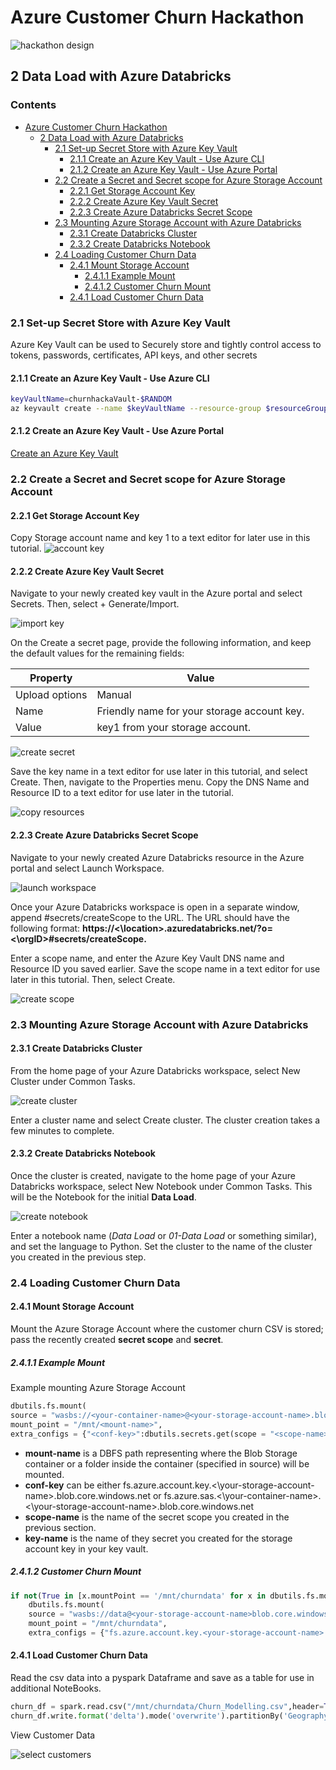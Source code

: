 # Azure Customer Churn Hackathon

![hackathon design](../images/hackathon.jpg)

## 2 Data Load with Azure Databricks

### Contents

- [Azure Customer Churn Hackathon](../)
  - [2 Data Load with Azure Databricks](#2-data-load-with-azure-databricks)
    - [2.1 Set-up Secret Store with Azure Key Vault](#21-set-up-secret-store-with-azure-key-vault)
      - [2.1.1 Create an Azure Key Vault - Use Azure CLI](#211-create-an-azure-key-vault---use-azure-cli)
      - [2.1.2 Create an Azure Key Vault - Use Azure Portal](#212-create-an-azure-key-vault---use-azure-portal)
    - [2.2 Create a Secret and Secret scope for Azure Storage Account](#22-create-a-secret-and-secret-scope-for-azure-storage-account)
      - [2.2.1 Get Storage Account Key](#221-get-storage-account-key)
      - [2.2.2 Create Azure Key Vault Secret](#222-create-azure-key-vault-secret)
      - [2.2.3 Create Azure Databricks Secret Scope](#223-create-azure-databricks-secret-scope)
    - [2.3 Mounting Azure Storage Account with Azure Databricks](#23-mounting-azure-storage-account-with-azure-databricks)
      - [2.3.1 Create Databricks Cluster](#231-create-databricks-cluster)
      - [2.3.2 Create Databricks Notebook](#232-create-databricks-notebook)
    - [2.4 Loading Customer Churn Data](#24-loading-customer-churn-data)
      - [2.4.1 Mount Storage Account](#241-mount-storage-account)
        - [2.4.1.1 Example Mount](#2411-example-mount)
        - [2.4.1.2 Customer Churn Mount](#2412-customer-churn-mount)
      - [2.4.1 Load Customer Churn Data](#241-load-customer-churn-data)
### 2.1 Set-up Secret Store with Azure Key Vault

Azure Key Vault can be used to Securely store and tightly control access to tokens, passwords, certificates, API keys, and other secrets

#### 2.1.1 Create an Azure Key Vault - Use Azure CLI

```bash
keyVaultName=churnhackaVault-$RANDOM
az keyvault create --name $keyVaultName --resource-group $resourceGroupName --location $location
```

#### 2.1.2 Create an Azure Key Vault - Use Azure Portal

[Create an Azure Key Vault](https://docs.microsoft.com/en-us/azure/key-vault/quick-create-portal#create-a-vault)

### 2.2 Create a Secret and Secret scope for Azure Storage Account

#### 2.2.1 Get Storage Account Key

Copy Storage account name and key 1 to a text editor for later use in this tutorial.
![account key](../images/storage-access-keys.png)

#### 2.2.2 Create Azure Key Vault Secret

Navigate to your newly created key vault in the Azure portal and select Secrets. Then, select + Generate/Import.

![import key](../images/generate-import-secrets.png)

On the Create a secret page, provide the following information, and keep the default values for the remaining fields:

|Property|Value|
|---------------|--------------------------------------------|
|Upload options|Manual|
|Name| Friendly name for your storage account key.|
|Value|key1 from your storage account.|

![create secret](../images/create-storage-secret.png)

Save the key name in a text editor for use later in this tutorial, and select Create. Then, navigate to the Properties menu. Copy the DNS Name and Resource ID to a text editor for use later in the tutorial.

![copy resources](../images/copy-dns-resource.png)

#### 2.2.3 Create Azure Databricks Secret Scope

Navigate to your newly created Azure Databricks resource in the Azure portal and select Launch Workspace.

![launch workspace](../images/launch-databricks-workspace.png)

Once your Azure Databricks workspace is open in a separate window, append #secrets/createScope to the URL. The URL should have the following format:
__https://<\location>.azuredatabricks.net/?o=<\orgID>#secrets/createScope.__

Enter a scope name, and enter the Azure Key Vault DNS name and Resource ID you saved earlier. Save the scope name in a text editor for use later in this tutorial. Then, select Create.

![create scope](../images/create-secret-scope.png)

### 2.3 Mounting Azure Storage Account with Azure Databricks

#### 2.3.1 Create Databricks Cluster

From the home page of your Azure Databricks workspace, select New Cluster under Common Tasks.

![create cluster](../images/create-new-cluster.png)

Enter a cluster name and select Create cluster. The cluster creation takes a few minutes to complete.

#### 2.3.2 Create Databricks Notebook

Once the cluster is created, navigate to the home page of your Azure Databricks workspace, select New Notebook under Common Tasks. This will be the Notebook for the initial __Data Load__.

![create notebook](../images/create-new-notebook.png)

Enter a notebook name (_Data Load_ or _01-Data Load_ or something similar), and set the language to Python. Set the cluster to the name of the cluster you created in the previous step.

### 2.4 Loading Customer Churn Data

#### 2.4.1 Mount Storage Account

Mount the Azure Storage Account where the customer churn CSV is stored; pass the recently created __secret scope__ and __secret__.

##### 2.4.1.1 Example Mount

Example mounting Azure Storage Account

```python
dbutils.fs.mount(
source = "wasbs://<your-container-name>@<your-storage-account-name>.blob.core.windows.net",
mount_point = "/mnt/<mount-name>",
extra_configs = {"<conf-key>":dbutils.secrets.get(scope = "<scope-name>", key = "<key-name>")})
```

* __mount-name__ is a DBFS path representing where the Blob Storage container or a folder inside the container (specified in source) will be mounted.
* __conf-key__ can be either fs.azure.account.key.<\your-storage-account-name>.blob.core.windows.net or fs.azure.sas.<\your-container-name>.<\your-storage-account-name>.blob.core.windows.net
* __scope-name__ is the name of the secret scope you created in the previous section.
* __key-name__ is the name of they secret you created for the storage account key in your key vault.

##### 2.4.1.2 Customer Churn Mount

```python
if not(True in [x.mountPoint == '/mnt/churndata' for x in dbutils.fs.mounts()]):
    dbutils.fs.mount(
    source = "wasbs://data@<your-storage-account-name>blob.core.windows.net",
    mount_point = "/mnt/churndata",
    extra_configs = {"fs.azure.account.key.<your-storage-account-name>.blob.core.windows.net":dbutils.secrets.get(scope = "churnhackscope", key = "churnhack")})
```

#### 2.4.1 Load Customer Churn Data

Read the csv data into a pyspark Dataframe and save as a table for use in additional NoteBooks.

```python
churn_df = spark.read.csv("/mnt/churndata/Churn_Modelling.csv",header=True,inferSchema=True)
churn_df.write.format('delta').mode('overwrite').partitionBy('Geography').option('path', "/mnt/churndata/raw").saveAsTable('customer_churn')
```

View Customer Data

![select customers](../images/select_customer_churn.PNG)
